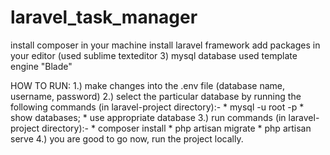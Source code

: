 # laravel_task_manager
install composer in your machine
install laravel framework
add packages in your editor (used sublime texteditor 3)
mysql database used
template engine "Blade"

HOW TO RUN:
1.) make changes into the .env file (database name, username, password)
2.) select the particular database by running the following commands (in laravel-project directory):-
    * mysql -u root -p
    * show databases;
    * use appropriate database
3.) run commands (in laravel-project directory):-
    * composer install 
    * php artisan migrate
    * php artisan serve
4.) you are good to go now, run the project locally.
